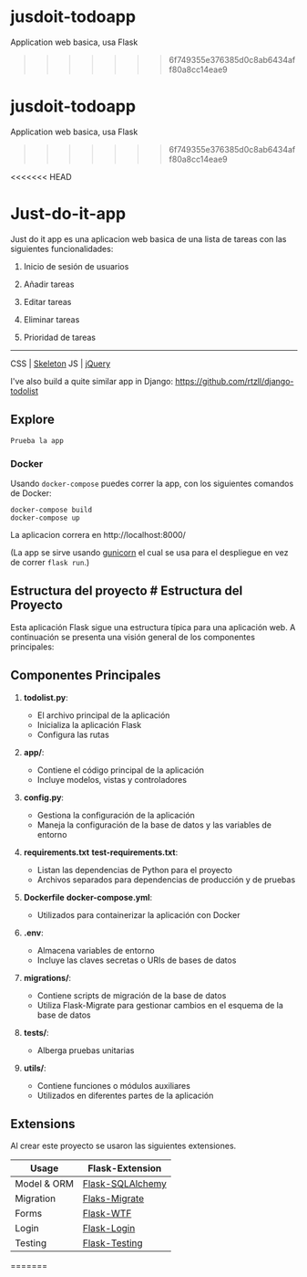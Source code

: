 # jusdoit-todoapp
Application web basica, usa Flask
>>>>>>> 6f749355e376385d0c8ab6434aff80a8cc14eae9

# jusdoit-todoapp
Application web basica, usa Flask
>>>>>>> 6f749355e376385d0c8ab6434aff80a8cc14eae9

<<<<<<< HEAD
# Just-do-it-app
Just do it app es una aplicacion web basica de una lista de tareas con las siguientes funcionalidades:
1. Inicio de sesión de usuarios

2. Añadir tareas

3. Editar tareas

4. Eliminar tareas

5. Prioridad de tareas
---
CSS | [Skeleton](http://getskeleton.com/)
JS  | [jQuery](https://jquery.com/)

I've also build a quite similar app in Django:
https://github.com/rtzll/django-todolist


## Explore
    Prueba la app
### Docker
Usando `docker-compose` puedes correr la app, con los siguientes comandos de Docker:

    docker-compose build
    docker-compose up

La aplicacion correra en http://localhost:8000/

(La app se sirve usando [gunicorn](http://gunicorn.org/) el cual se usa para el despliegue en vez de correr `flask run`.)

## Estructura del proyecto # Estructura del Proyecto

Esta aplicación Flask sigue una estructura típica para una aplicación web. A continuación se presenta una visión general de los componentes principales:

## Componentes Principales

1. **todolist.py**: 
   - El archivo principal de la aplicación
   - Inicializa la aplicación Flask
   - Configura las rutas

2. **app/**: 
   - Contiene el código principal de la aplicación
   - Incluye modelos, vistas y controladores

3. **config.py**: 
   - Gestiona la configuración de la aplicación
   - Maneja la configuración de la base de datos y las variables de entorno

4. **requirements.txt**  **test-requirements.txt**: 
   - Listan las dependencias de Python para el proyecto
   - Archivos separados para dependencias de producción y de pruebas

5. **Dockerfile** **docker-compose.yml**:
   - Utilizados para containerizar la aplicación con Docker

6. **.env**: 
   - Almacena variables de entorno
   - Incluye las claves secretas o URIs de bases de datos

7. **migrations/**: 
   - Contiene scripts de migración de la base de datos
   - Utiliza Flask-Migrate para gestionar cambios en el esquema de la base de datos

8. **tests/**: 
   - Alberga pruebas unitarias 

9. **utils/**: 
   - Contiene funciones o módulos auxiliares
   - Utilizados en diferentes partes de la aplicación

## Extensions
Al crear este proyecto se usaron las siguientes extensiones.

Usage               | Flask-Extension
------------------- | -----------------------
Model & ORM         | [Flask-SQLAlchemy](http://flask-sqlalchemy.pocoo.org/latest/)
Migration           | [Flaks-Migrate](http://flask-migrate.readthedocs.io/en/latest/)
Forms               | [Flask-WTF](https://flask-wtf.readthedocs.org/en/latest/)
Login               | [Flask-Login](https://flask-login.readthedocs.org/en/latest/)
Testing             | [Flask-Testing](https://pythonhosted.org/Flask-Testing/)
=======

